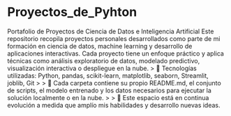 # Proyectos_de_Pyhton
Portafolio de Proyectos de Ciencia de Datos e Inteligencia Artificial
Este repositorio recopila proyectos personales desarrollados como parte de mi formación en ciencia de datos, machine learning y desarrollo de aplicaciones interactivas. Cada proyecto tiene un enfoque práctico y aplica técnicas como análisis exploratorio de datos, modelado predictivo, visualización interactiva o despliegue en la nube. >  🧰 Tecnologías utilizadas: Python, pandas, scikit-learn, matplotlib, seaborn, Streamlit, joblib, Git > > 📌 Cada carpeta contiene su propio README.md, el conjunto de scripts, el modelo entrenado y los datos necesarios para ejecutar la solución localmente o en la nube. > > 🚀 Este espacio está en continua evolución a medida que amplío mis habilidades y desarrollo nuevas ideas.
